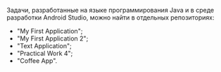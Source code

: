 Задачи, разработанные на языке программирования Java и в среде разработки Android Studio, можно найти в отдельных репозиториях: 
- "My First Application";
- "My First Application 2";
- "Text Application";
- "Practical Work 4";
- "Coffee App".
